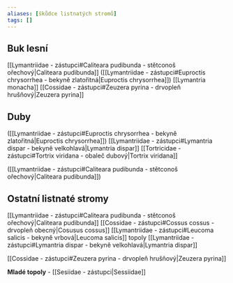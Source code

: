 ```yaml
---
aliases: [škůdce listnatých stromů]
tags: []
---
```


## Buk lesní
[[Lymantriidae - zástupci#Caliteara pudibunda - stětconoš ořechový|Caliteara pudibunda]]
([[Lymantriidae - zástupci#Euproctis chrysorrhea - bekyně zlatořitná|Euproctis chrysorrhea]])
[[Lymantria monacha]]
[[Cossidae - zástupci#Zeuzera pyrina - drvopleň hrušňový|Zeuzera pyrina]]

## Duby
([[Lymantriidae - zástupci#Euproctis chrysorrhea - bekyně zlatořitná|Euproctis chrysorrhea]])
[[Lymantriidae - zástupci#Lymantria dispar - bekyně velkohlavá|Lymantria dispar]]
[[Tortricidae - zástupci#Tortrix viridana - obaleč dubový|Tortrix viridana]]



([[Lymantriidae - zástupci#Caliteara pudibunda - stětconoš ořechový|Caliteara pudibunda]])

## Ostatní listnaté stromy
[[Lymantriidae - zástupci#Caliteara pudibunda - stětconoš ořechový|Caliteara pudibunda]]
[[Cossidae - zástupci#Cossus cossus - drvopleň obecný|Cosusus cossus]]
[[Lymantriidae - zástupci#Leucoma salicis - bekyně vrbová|Leucoma salicis]] topoly
[[Lymantriidae - zástupci#Lymantria dispar - bekyně velkohlavá|Lymantria dispar]]

[[Cossidae - zástupci#Zeuzera pyrina - drvopleň hrušňový|Zeuzera pyrina]]

**Mladé topoly** - [[Sesiidae - zástupci|Sessiidae]]
